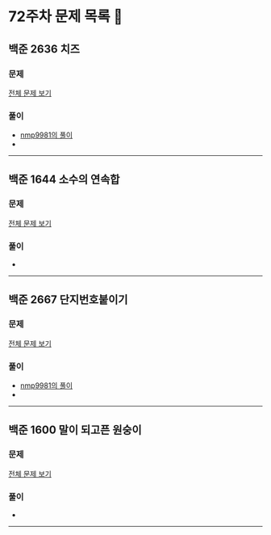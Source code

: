 # 72주차 문제 목록 📝

## 백준 2636 치즈   
### 문제
[전체 문제 보기](https://www.acmicpc.net/problem/2636)    

### 풀이
- [nmp9981의 풀이](https://blog.naver.com/tybnasgo/223125960350)
- 
___

## 백준 1644 소수의 연속합  
### 문제
[전체 문제 보기](https://www.acmicpc.net/problem/1644)

### 풀이
- 

___

## 백준 2667 단지번호붙이기  
### 문제
[전체 문제 보기](https://www.acmicpc.net/problem/2667)

### 풀이
- [nmp9981의 풀이](https://blog.naver.com/tybnasgo/223133643375)
- 
___

## 백준 1600 말이 되고픈 원숭이  
### 문제
[전체 문제 보기](https://www.acmicpc.net/problem/1600)

### 풀이
- 
___
